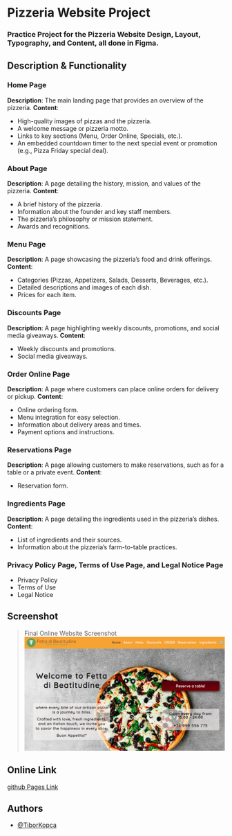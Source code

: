 # Pizzeria Website Project
### Practice Project for the Pizzeria Website Design, Layout, Typography, and Content, all done in Figma.

## Description & Functionality
### Home Page
**Description**: The main landing page that provides an overview of the pizzeria.
**Content**:
- High-quality images of pizzas and the pizzeria.
- A welcome message or pizzeria motto.
- Links to key sections (Menu, Order Online, Specials, etc.).
- An embedded countdown timer to the next special event or promotion (e.g., Pizza Friday special deal).

### About Page
**Description**: A page detailing the history, mission, and values of the pizzeria.
**Content**:
- A brief history of the pizzeria.
- Information about the founder and key staff members.
- The pizzeria’s philosophy or mission statement.
- Awards and recognitions.

### Menu Page
**Description**: A page showcasing the pizzeria’s food and drink offerings.
**Content**:
- Categories (Pizzas, Appetizers, Salads, Desserts, Beverages, etc.).
- Detailed descriptions and images of each dish.
- Prices for each item.

### Discounts Page
**Description**: A page highlighting weekly discounts, promotions, and social media giveaways.
**Content**:
- Weekly discounts and promotions.
- Social media giveaways.

### Order Online Page
**Description**: A page where customers can place online orders for delivery or pickup.
**Content**:
- Online ordering form.
- Menu integration for easy selection.
- Information about delivery areas and times.
- Payment options and instructions.

### Reservations Page
**Description**: A page allowing customers to make reservations, such as for a table or a private event.
**Content**:
- Reservation form.

### Ingredients Page
**Description**: A page detailing the ingredients used in the pizzeria’s dishes.
**Content**:
- List of ingredients and their sources.
- Information about the pizzeria’s farm-to-table practices.

### Privacy Policy Page, Terms of Use Page, and Legal Notice Page
- Privacy Policy
- Terms of Use
- Legal Notice

## Screenshot
>Final Online Website Screenshot
![here](./img/screenshots/screenshotHome.png)

## Online Link
[github Pages Link](https://tiborkopca.github.io/Fetta-di-Beatitudine-Slice-of-Bliss-/)

## Authors

- [@TiborKopca](https://github.com/TiborKopca)



